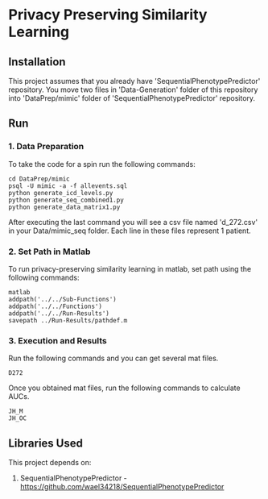 # Privacy Preserving Similarity Learning

## Installation

This project assumes that you already have 'SequentialPhenotypePredictor' repository.
You move two files in 'Data-Generation' folder of this repository into 'DataPrep/mimic' folder of 'SequentialPhenotypePredictor' repository.

## Run

### 1. Data Preparation
To take the code for a spin run the following commands:

    cd DataPrep/mimic
    psql -U mimic -a -f allevents.sql
    python generate_icd_levels.py
    python generate_seq_combined1.py
    python generate_data_matrix1.py

After executing the last command you will see a csv file named 'd_272.csv' in your Data/mimic\_seq folder. Each line in these files represent 1 patient.

### 2. Set Path in Matlab
To run privacy-preserving similarity learning in matlab, set path using the following commands:

    matlab
    addpath('../../Sub-Functions')
    addpath('../../Functions')
    addpath('../../Run-Results')
    savepath ../Run-Results/pathdef.m

### 3. Execution and Results
Run the following commands and you can get several mat files.

    D272
    
Once you obtained mat files, run the following commands to calculate AUCs.

    JH_M
    JH_OC

## Libraries Used

This project depends on:

1. SequentialPhenotypePredictor - https://github.com/wael34218/SequentialPhenotypePredictor
